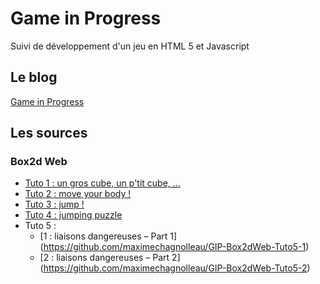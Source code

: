 # Game in Progress

Suivi de développement d'un jeu en HTML 5 et Javascript

## Le blog
[Game in Progress](https://maximechagnolleau.wordpress.com/)

## Les sources

### Box2d Web

* [Tuto 1 : un gros cube, un p'tit cube, ...](https://github.com/maximechagnolleau/GIP-Box2dWeb-Tuto1)
* [Tuto 2 : move your body !](https://github.com/maximechagnolleau/GIP-Box2dWeb-Tuto2)
* [Tuto 3 : jump !](https://github.com/maximechagnolleau/GIP-Box2dWeb-Tuto3)
* [Tuto 4 : jumping puzzle](https://github.com/maximechagnolleau/GIP-Box2dWeb-Tuto4)
* Tuto 5 : 
  * [1 : liaisons dangereuses – Part 1] (https://github.com/maximechagnolleau/GIP-Box2dWeb-Tuto5-1)
  * [2 : liaisons dangereuses – Part 2] (https://github.com/maximechagnolleau/GIP-Box2dWeb-Tuto5-2)